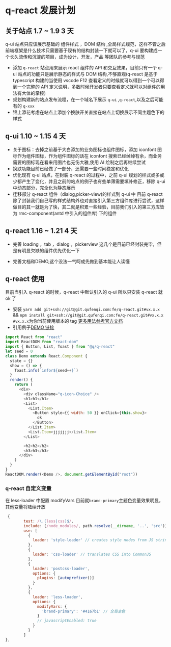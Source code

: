# q-react 发展计划

## 关于站点 1.7 ~ 1.9 3 天

q-ui 站点只应该展示基础的 组件样式 ，DOM 结构 ,全局样式规范，这样不管之后前端框架是什么技术只需要基于现有的结构封装一下就可以了，q-ui 要构建成一个长久流传和沉淀的项目，成为设计，开发，产品 等团队的参考与规范

- 添加 `q-react` 站点用来展示 react 组件的 API 和交互效果，目前只有一个 q-ui 站点的功能只是展示静态的样式与 DOM 结构,不够直观(q-react 是基于 typescript 构建的当使用 vscode F12 查看定义的时候就可以得到一个可以得到一个完整的 API 定义说明，多数时候开发者只要查看定义就可以对组件的用法有大体的掌控)
- 规划构建新的站点发布流程，在一个域名下展示 `q-ui` ,`q-react`,以及之后可能有的 `q-xxx`
- 锦上添花考虑在站点上添加个换肤开关直接在站点上切换展示不同主题色下的样式

## q-ui 1.10 ~ 1.15 4 天

- 关于图标：去掉之前基于大白添加的业务图标也组件图标，添加 iconfont 图标作为组件图标，作为组件图标的话在 iconfont 搜索已经绰绰有余，而业务需要的图标现在看来用图片也无伤大雅,使用 AI 绘制之后再继续尝试
- 换肤功能目前已经做了一部分，还需要一些时间稳定和优化
- 优化现有 q-ui 站点，在封装 q-react 的过程中，之前 q-ui 规划的样式或多或少都产生了变化，并且之前的站点的例子也有些单薄需要填补修正，移除 q-ui 中动态部分，完全化为静态展示
- 迁移部分 q-react 组件（dialog,picker-view)的样式到 q-ui 中 目前 q-react 除了封装我们自己写的样式结构外也对直接引入第三方组件库进行尝试，这样做目的其一就是为了快，其二就是积累一些经验，目前我们引入的第三方库皆为 rmc-component(antd 中引入的组件库) 下的组件

## q-react 1.16 ~ 1.21 4 天

- 完善 loading ，tab ，dialog ，pickerview 这几个是目前已经封装完毕，但是有明显欠缺的组件优先优化一下

- 完善文档和DEMO,这个没法一气呵成先做到基本能让人读懂

## q-react 使用

目前当引入 q-react 的时候，q-react 中默认引入的 q-ui 所以只安装 q-react 就 ok 了

- 安装 `yarn add git+ssh://git@git.qufenqi.com:fe/q-react.git#vx.x.x` && `npm install git+ssh://git@git.qufenqi.com:fe/q-react.git#vx.x.x`
  `#vx.x.x`为你当前使用版本的 tag [更多用法参考官方文档](https://docs.npmjs.com/cli/install)
- 引用例子[DEMO 链接](https://git.qufenqi.com/lizhuo/q-test)

```js
import React from "react"
import ReactDOM from "react-dom"
import { Button, List, Toast } from "@q/q-react"
let seed = 0
class Demo extends React.Component {
  state = {}
  show = () => {
    Toast.info(`infor${seed++}`)
  }
  render() {
    return (
      <div>
        <div className="q-icon-Choice" />
        <h1>h1</h1>
        <List>
          <List.Item>
            <Button style={{ width: 50 }} onClick={this.show}>
              ok
            </Button>
          </List.Item>
          <List.Item>jjjjjjj</List.Item>
        </List>

        <h2>h2</h2>
        <h3>h3</h3>
      </div>
    )
  }
}
ReactDOM.render(<Demo />, document.getElementById("root"))
```

### q-react 自定义变量

在 less-loader 中配置 modifyVars 目前就`brand-primary`主题色变量效果明显，其他变量将陆续开放

```js
 {
        test: /\.(less|css)$/,
        include: [/node_modules/, path.resolve(__dirname, '..', 'src')],
        use: [
          {
            loader: 'style-loader' // creates style nodes from JS strings
          },
          {
            loader: 'css-loader' // translates CSS into CommonJS
          },
          {
            loader: 'postcss-loader',
            options: {
              plugins: [autoprefixer()]
            }
          },
          {
            loader: 'less-loader',
            options: {
              modifyVars: {
                'brand-primary': '#4167b1' // 全局主色
              }
              // javascriptEnabled: true
            }
          }
        ]
},
```
